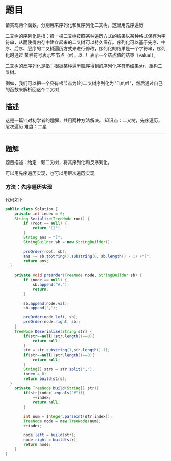 # 题目

请实现两个函数，分别用来序列化和反序列化二叉树，这里用先序遍历

二叉树的序列化是指：把一棵二叉树按照某种遍历方式的结果以某种格式保存为字符串，从而使得内存中建立起来的二叉树可以持久保存。序列化可以基于先序、中序、后序、层序的二叉树遍历方式来进行修改，序列化的结果是一个字符串，序列化时通过 某种符号表示空节点（#），以 ！ 表示一个结点值的结束（value!）。

二叉树的反序列化是指：根据某种遍历顺序得到的序列化字符串结果str，重构二叉树。

例如，我们可以把一个只有根节点为1的二叉树序列化为"[1,#,#]"，然后通过自己的函数来解析回这个二叉树

## 描述

这是一篇针对初学者的题解，共用两种方法解决。
知识点：二叉树，先序遍历，层次遍历
难度：二星

------

## 题解

题目描述：给定一颗二叉树，将其序列化和反序列化。

可以用先序遍历实现，也可以用层次遍历实现

### 方法：先序遍历实现

代码如下

```java
public class Solution {
    private int index = 0;
    String Serialize(TreeNode root) {
        if (root == null) {
            return "[]";
        }
        String ans = "[";
        StringBuilder sb = new StringBuilder();

        preOrder(root, sb);
        ans += sb.toString().substring(0, sb.length() - 1) +"]";			// 先序，最后会多一个逗号，去掉
        return ans;
  }
    
    private void preOrder(TreeNode node, StringBuilder sb) {
        if (node == null) {
            sb.append("#,");
            return;
        }

        sb.append(node.val);
        sb.append(",");

        preOrder(node.left, sb);
        preOrder(node.right, sb);
    }
    TreeNode Deserialize(String str) {
        if(str==null||str.length()==0){
            return null;
        }
        str = str.substring(1,str.length()-1);
        if(str==null||str.length()==0){
            return null;
        }
        String[] strs = str.split(",");
        index = 0;
        return build(strs);
  }
    private TreeNode build(String[] str){
        if(str[index].equals("#")){
            ++index;
            return null;
        }

        int num = Integer.parseInt(str[index]);
        TreeNode node = new TreeNode(num);
        ++index;

        node.left = build(str);
        node.right = build(str);
        return node;
    }
}
```




